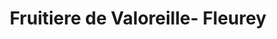 ---
title: "Fruitiere de Valoreille- Fleurey"
url: /valoreille/fruitiere-de-valoreille-fleurey/
shop: fromage
---